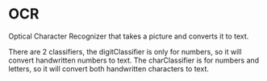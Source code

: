 # OCR
Optical Character Recognizer that takes a picture and converts it to text.

There are 2 classifiers, the digitClassifier is only for numbers, so it will convert handwritten numbers to text.
The charClassifier is for numbers and letters, so it will convert both handwritten characters to text.
